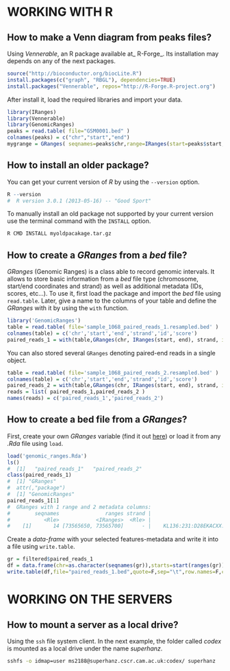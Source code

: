 
# WORKING WITH R

## How to make a Venn diagram from peaks files?

Using _Vennerable_, an R package available at_ R-Forge_. Its installation may depends on any of the next packages.

```r
source("http://bioconductor.org/biocLite.R")
install.packages(c("graph", "RBGL"), dependencies=TRUE)
install.packages("Vennerable", repos="http://R-Forge.R-project.org")
```

After install it, load the required libraries and import your data.

```r
library(IRanges)
library(Vennerable)
library(GenomicRanges)
peaks = read.table( file="GSM0001.bed" )
colnames(peaks) = c("chr","start","end")
mygrange = GRanges( seqnames=peaks$chr,range=IRanges(start=peaks$start,end=peaks$end,names=paste(peaks$chr,peaks$start,peaks$end,sep="_")),strand="*" )
```


## How to install an older package?

You can get your current version of _R_ by using the `--version` option.


```r
R --version
#  R version 3.0.1 (2013-05-16) -- "Good Sport"
```


To manually install an old package not supported by your current version use the terminal command with the `INSTALL` option.

```r
R CMD INSTALL myoldpacakage.tar.gz
```


## How to create a _GRanges_ from a _bed_ file?

_GRanges_ (Genomic Ranges) is a class able to record genomic intervals. It allows to store basic information from a _bed_ file type (chromosome, start/end coordinates and strand) as well as additional metadata (IDs, scores, etc...). To use it, first load the package and import the _bed_ file using `read.table`. Later, give a name to the columns of your table and define the _GRanges_ with it by using the `with` function.

```r
library('GenomicRanges')
table = read.table( file='sample_1068_paired_reads_1.resampled.bed' )
colnames(table) = c('chr','start','end','strand','id','score')
paired_reads_1 = with(table,GRanges(chr, IRanges(start, end), strand, id=id, flag=score))
```

You can also stored several `GRanges` denoting paired-end reads in a single object.

```r
table = read.table( file='sample_1068_paired_reads_2.resampled.bed' )
colnames(table) = c('chr','start','end','strand','id','score')
paired_reads_2 = with(table,GRanges(chr, IRanges(start, end), strand, id=id, flag=score))
reads = list( paired_reads_1,paired_reads_2 )
names(reads) = c('paired_reads_1','paired_reads_2')
```


## How to create a bed file from a _GRanges_?

First, create your own _GRanges_ variable (find it out [here](#bookmark=id.3s34tsw03pim)) or load it from any _.Rda_ file using `load`.

```r
load('genomic_ranges.Rda')
ls()
#  [1]   "paired_reads_1"   "paired_reads_2"
class(paired_reads_1)
#  [1] "GRanges"
#  attr(,"package")
#  [1] "GenomicRanges"
paired_reads_1[1]
#  GRanges with 1 range and 2 metadata columns:
#        seqnames               ranges strand |                                         id      flag
#           <Rle>            <IRanges>  <Rle> |                                <character> <integer>
#    [1]       14 [73565650, 73565700]      - |    KL136:231:D28EKACXX:6:1101:10000:100839       115
```


Create a _data-frame_ with your selected features-metadata and write it into a file using `write.table`.

```r
gr = filtered$paired_reads_1
df = data.frame(chr=as.character(seqnames(gr)),starts=start(ranges(gr)),ends=end(ranges(gr)), strand=as.character(strand(gr)),id=c(gr$id),flag=c(gr$flag))
write.table(df,file="paired_reads_1.bed",quote=F,sep="\t",row.names=F,col.names=F)
```


# WORKING ON THE SERVERS

## How to mount a server as a local drive?

Using the `ssh` file system client. In the next example, the folder called _codex_ is mounted as a local drive under the name _superhanz_.

```bash
sshfs -o idmap=user ms2188@superhanz.cscr.cam.ac.uk:codex/ superhanz
```

